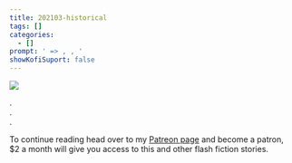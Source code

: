 ```yaml
---
title: 202103-historical
tags: []
categories:
  - []
prompt: ' => , , '
showKofiSuport: false
---
```

<!-- more -->

<div class="center">

[![](/images/patreon-flash-fiction/....png "")](https://www.patreon.com/...)

</div>



<div class="center story-ellipses">

.</br>
.</br>
.</br>

</div>

<div>

To continue reading head over to my [Patreon page](https://www.patreon.com/...) and become a patron, $2 a month will give you access to this and other flash fiction stories.

</div>
